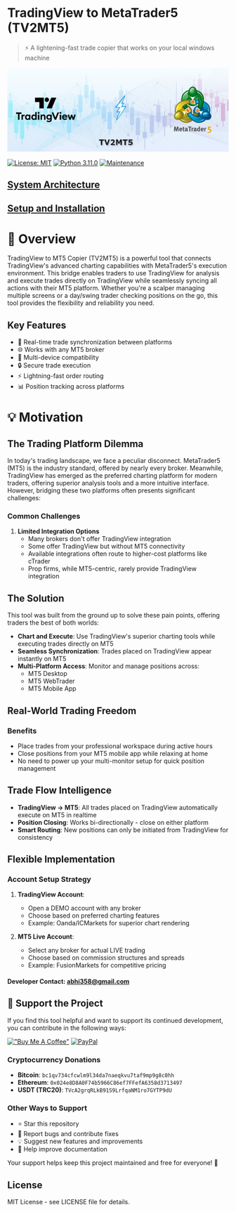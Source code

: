 # TradingView to MetaTrader5 (TV2MT5)
> ⚡ A lightening-fast trade copier that works on your local windows machine

![Project Banner](./docs/banner.png)

[![License: MIT](https://img.shields.io/badge/License-MIT-yellow.svg)](https://opensource.org/licenses/MIT)
[![Python 3.11.0](https://img.shields.io/badge/python-3.11-blue.svg)](https://www.python.org/downloads/)
[![Maintenance](https://img.shields.io/badge/Maintained%3F-yes-green.svg)](https://github.com/yourusername/tradingview-mt5-bridge/graphs/commit-activity)

##  [System Architecture](./docs/SystemArchitecture.md)
##  [Setup and Installation](./docs/Setup.md)


# 🚀 Overview

TradingView to MT5 Copier (TV2MT5) is a powerful tool that connects TradingView's advanced charting capabilities with MetaTrader5's execution environment. This bridge enables traders to use TradingView for analysis and execute trades directly on TradingView while seamlessly syncing all actions with their MT5 platform. Whether you're a scalper managing multiple screens or a day/swing trader checking positions on the go, this tool provides the flexibility and reliability you need.

## Key Features

- 🔄 Real-time trade synchronization between platforms
- 🌐 Works with any MT5 broker
- 📱 Multi-device compatibility
- 🔒 Secure trade execution
- ⚡ Lightning-fast order routing
- 📊 Position tracking across platforms


# 💡 Motivation 

## The Trading Platform Dilemma

In today's trading landscape, we face a peculiar disconnect. MetaTrader5 (MT5) is the industry standard, offered by nearly every broker. Meanwhile, TradingView has emerged as the preferred charting platform for modern traders, offering superior analysis tools and a more intuitive interface. However, bridging these two platforms often presents significant challenges:

### Common Challenges

1. **Limited Integration Options**
   - Many brokers don't offer TradingView integration
   - Some offer TradingView but without MT5 connectivity
   - Available integrations often route to higher-cost platforms like cTrader
   - Prop firms, while MT5-centric, rarely provide TradingView integration

## The Solution

This tool was built from the ground up to solve these pain points, offering traders the best of both worlds:

- **Chart and Execute**: Use TradingView's superior charting tools while executing trades directly on MT5
- **Seamless Synchronization**: Trades placed on TradingView appear instantly on MT5
- **Multi-Platform Access**: Monitor and manage positions across:
  - MT5 Desktop
  - MT5 WebTrader
  - MT5 Mobile App

## Real-World Trading Freedom

### Benefits
- Place trades from your professional workspace during active hours
- Close positions from your MT5 mobile app while relaxing at home
- No need to power up your multi-monitor setup for quick position management


## Trade Flow Intelligence

- **TradingView → MT5**: All trades placed on TradingView automatically execute on MT5 in realtime
- **Position Closing**: Works bi-directionally - close on either platform
- **Smart Routing**: New positions can only be initiated from TradingView for consistency

## Flexible Implementation

### Account Setup Strategy
1. **TradingView Account**: 
   - Open a DEMO account with any broker
   - Choose based on preferred charting features
   - Example: Oanda/ICMarkets for superior chart rendering

2. **MT5 Live Account**: 
   - Select any broker for actual LIVE trading
   - Choose based on commission structures and spreads
   - Example: FusionMarkets for competitive pricing


#### Developer Contact: abhi358@gmail.com

## 💝 Support the Project


If you find this tool helpful and want to support its continued development, you can contribute in the following ways:

[!["Buy Me A Coffee"](https://www.buymeacoffee.com/assets/img/custom_images/orange_img.png)](https://buymeacoffee.com/abhidp)
[![PayPal](https://img.shields.io/badge/PayPal-00457C?style=for-the-badge&logo=paypal&logoColor=white)](https://paypal.me/abhidp)



### Cryptocurrency Donations
- **Bitcoin**: `bc1qv734cfcwlm9l34da7naeqkvu7taf9mp9g8c0hh`
- **Ethereum**: `0x024e8D8A0F74b5966C86ef7FFefA6358d3713497`
- **USDT (TRC20)**: `TVcA2grqRLkB91S9LrfqaNM1ro7GYTP9dU`

### Other Ways to Support
- ⭐ Star this repository
- 🐛 Report bugs and contribute fixes
- 💡 Suggest new features and improvements
- 📖 Help improve documentation

Your support helps keep this project maintained and free for everyone! 🙏


## License

MIT License - see LICENSE file for details.
